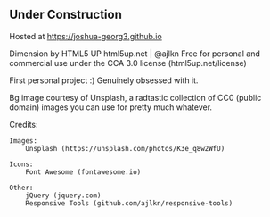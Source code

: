 
## Under Construction

Hosted at 
https://joshua-georg3.github.io

Dimension by HTML5 UP
html5up.net | @ajlkn
Free for personal and commercial use under the CCA 3.0 license (html5up.net/license)


First personal project :) Genuinely obsessed with it.

Bg image courtesy of Unsplash, a radtastic collection of CC0 (public domain) images
you can use for pretty much whatever.




Credits:

	Images:
		Unsplash (https://unsplash.com/photos/K3e_q8w2WfU)

	Icons:
		Font Awesome (fontawesome.io)

	Other:
		jQuery (jquery.com)
		Responsive Tools (github.com/ajlkn/responsive-tools)